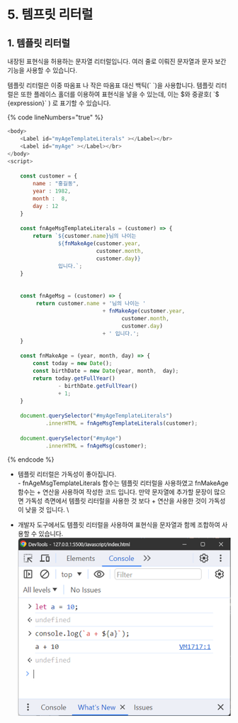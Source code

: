 # 5. 템프릿 리터럴

## 1. 템플릿 리터럴

내장된 표현식을 허용하는 문자열 리터럴입니다. 여러 줄로 이뤄진 문자열과 문자 보간기능을 사용할 수 있습니다.

템플릿 리터럴은 이중 따옴표 나 작은 따옴표 대신 백틱(\` \`)을 사용합니다. 템플릿 리터럴은 또한 플레이스 홀더를 이용하여 표현식을 넣을 수 있는데, 이는 $와 중괄호( `$ {expression}` ) 로 표기할 수 있습니다.

{% code lineNumbers="true" %}
```javascript
<body> 
    <Label id="myAgeTemplateLiterals" ></Label></br>   
    <Label id="myAge" ></Label></br>   
</body>
<script>

    const customer = {
        name : "홍길동",
        year : 1982,
        month :  8,
        day : 12
    }
    
    const fnAgeMsgTemplateLiterals = (customer) => {
        return `${customer.name}님의 나이는
                ${fnMakeAge(customer.year, 
                            customer.month, 
                            customer.day)} 
                입니다.`;
    }
    
    
    const fnAgeMsg = (customer) => {         
         return customer.name + '님의 나이는 ' 
                              + fnMakeAge(customer.year, 
                                    customer.month, 
                                    customer.day) 
                              + ' 입니다.';
    }

    const fnMakeAge = (year, month, day) => {
        const today = new Date();
        const birthDate = new Date(year, month,  day); 
        return today.getFullYear()
                - birthDate.getFullYear()
                + 1;
    }

    document.querySelector("#myAgeTemplateLiterals")
            .innerHTML = fnAgeMsgTemplateLiterals(customer); 
              
    document.querySelector("#myAge")
            .innerHTML = fnAgeMsg(customer); 
```
{% endcode %}

* 템플릿 리터럴은 가독성이 좋아집니다.\
  &#x20;\- fnAgeMsgTemplateLiterals 함수는 템플릿 리터럴을 사용하였고 fnMakeAge함수는 + 연산을 사용하여 작성한 코드 입니다. 만약 문자열에 추가할 문장이 많으면 가독성 측면에서 템플릿 리터럴을 사용한 것 보다 + 연산을 사용한 것이 가독성이 낮을 것 입니다. \

* 개발자 도구에서도 템플릿 리터럴을 사용하여 표현식을 문자열과 함께 조합하여 사용할 수 있습니다.\
  ![](<../../.gitbook/assets/image (98).png>)

